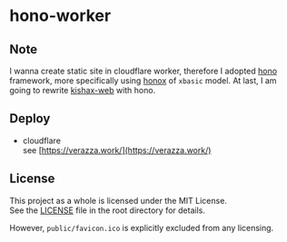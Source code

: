 # hono-worker

## Note
I wanna create static site in cloudflare worker, therefore I adopted [hono](https://hono.dev/) framework, more specifically using [honox](https://github.com/honojs/honox) of `xbasic` model. At last, I am going to rewrite [kishax-web](https://github.com/verazza/kishax-web) with hono.

## Deploy
- cloudflare  
see [https://verazza.work/](https://verazza.work/)

## License
This project as a whole is licensed under the MIT License.  
See the [LICENSE](LICENSE) file in the root directory for details.  
  
However, `public/favicon.ico` is explicitly excluded from any licensing.
